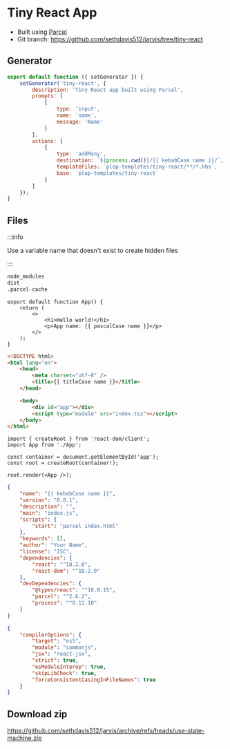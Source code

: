 # Tiny React App

-   Built using [Parcel](https://parceljs.org/)
-   Git branch: https://github.com/sethdavis512/jarvis/tree/tiny-react

## Generator

```js title="plopfile.js"
export default function ({ setGenerator }) {
    setGenerator('tiny-react', {
        description: 'Tiny React app built using Parcel',
        prompts: [
            {
                type: 'input',
                name: 'name',
                message: 'Name'
            }
        ],
        actions: [
            {
                type: 'addMany',
                destination: `${process.cwd()}/{{ kebabCase name }}/`,
                templateFiles: `plop-templates/tiny-react/**/*.hbs`,
                base: `plop-templates/tiny-react`
            }
        ]
    });
}
```

## Files

:::info

Use a variable name that doesn't exist to create hidden files

:::

```bash title="{{zzz}}.gitignore"
node_modules
dist
.parcel-cache
```

```tsx title="App.tsx.hbs"
export default function App() {
    return (
        <>
            <h1>Hello world!</h1>
            <p>App name: {{ pascalCase name }}</p>
        </>
    );
}
```

```html title="index.html.hbs"
<!DOCTYPE html>
<html lang="en">
    <head>
        <meta charset="utf-8" />
        <title>{{ titleCase name }}</title>
    </head>

    <body>
        <div id="app"></div>
        <script type="module" src="index.tsx"></script>
    </body>
</html>
```

```tsx title="index.tsx.hbs"
import { createRoot } from 'react-dom/client';
import App from './App';

const container = document.getElementById('app');
const root = createRoot(container!);

root.render(<App />);
```

```json title="package.json.hbs"
{
    "name": "{{ kebabCase name }}",
    "version": "0.0.1",
    "description": "",
    "main": "index.js",
    "scripts": {
        "start": "parcel index.html"
    },
    "keywords": [],
    "author": "Your Name",
    "license": "ISC",
    "dependencies": {
        "react": "^18.2.0",
        "react-dom": "^18.2.0"
    },
    "devDependencies": {
        "@types/react": "^18.0.15",
        "parcel": "^2.6.2",
        "process": "^0.11.10"
    }
}
```

```json title="tsconfig.json.hbs"
{
    "compilerOptions": {
        "target": "es5",
        "module": "commonjs",
        "jsx": "react-jsx",
        "strict": true,
        "esModuleInterop": true,
        "skipLibCheck": true,
        "forceConsistentCasingInFileNames": true
    }
}
```

## Download zip

https://github.com/sethdavis512/jarvis/archive/refs/heads/use-state-machine.zip
